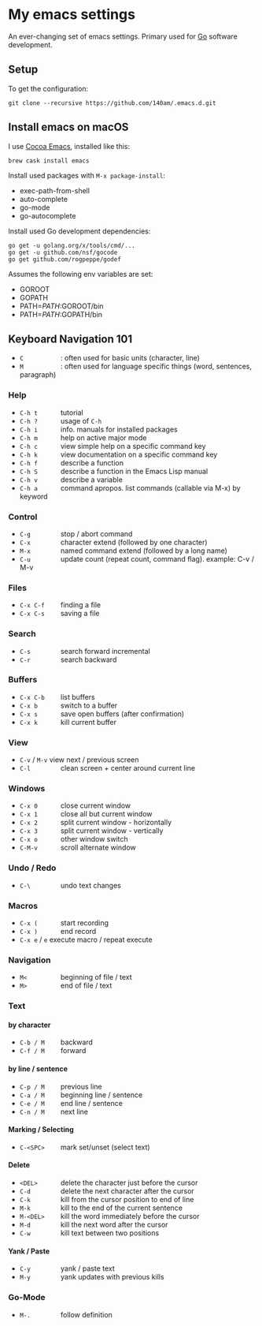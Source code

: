 # My emacs settings

An ever-changing set of emacs settings. Primary used for [Go](https://golang.org/) software development.

## Setup

To get the configuration:

    git clone --recursive https://github.com/140am/.emacs.d.git

## Install emacs on macOS

I use [Cocoa Emacs](https://emacsformacosx.com/), installed like this:

    brew cask install emacs

Install used packages with `M-x package-install`:

- exec-path-from-shell
- auto-complete
- go-mode
- go-autocomplete

Install used Go development dependencies:

```
go get -u golang.org/x/tools/cmd/...
go get -u github.com/nsf/gocode
go get github.com/rogpeppe/godef
```

Assumes the following env variables are set:

- GOROOT
- GOPATH
- PATH=$PATH:$GOROOT/bin
- PATH=$PATH:$GOPATH/bin

## Keyboard Navigation 101

- `C          ` : often used for basic units (character, line)
- `M          ` : often used for language specific things (word, sentences, paragraph)

### Help

- `C-h t      ` tutorial
- `C-h ?      ` usage of `C-h`
- `C-h i      ` info. manuals for installed packages
- `C-h m      ` help on active major mode
- `C-h c      ` view simple help on a specific command key
- `C-h k      ` view documentation on a specific command key
- `C-h f      ` describe a function
- `C-h S      ` describe a function in the Emacs Lisp manual
- `C-h v      ` describe a variable
- `C-h a      ` command apropos. list commands (callable via M-x) by keyword

### Control

- `C-g        ` stop / abort command
- `C-x        ` character extend (followed by one character)
- `M-x        ` named command extend (followed by a long name)
- `C-u        ` update count (repeat count, command flag). example: C-v / M-v

### Files

- `C-x C-f    ` finding a file
- `C-x C-s    ` saving a file

### Search

- `C-s        ` search forward incremental
- `C-r        ` search backward

### Buffers

- `C-x C-b    ` list buffers
- `C-x b      ` switch to a buffer
- `C-x s      ` save open buffers (after confirmation)
- `C-x k      ` kill current buffer

### View

- `C-v` / `M-v` view next / previous screen
- `C-l        ` clean screen + center around current line

### Windows

- `C-x 0      ` close current window
- `C-x 1      ` close all but current window
- `C-x 2      ` split current window - horizontally
- `C-x 3      ` split current window - vertically
- `C-x o      ` other window switch
- `C-M-v      ` scroll alternate window

### Undo / Redo

- `C-\        ` undo text changes

### Macros

- `C-x (      ` start recording
- `C-x )      ` end record
- `C-x e` / `e` execute macro / repeat execute

### Navigation

- `M<         ` beginning of file / text
- `M>         ` end of file / text

### Text

#### by character

- `C-b / M    ` backward
- `C-f / M    ` forward

#### by line / sentence

- `C-p / M    ` previous line
- `C-a / M    ` beginning line / sentence
- `C-e / M    ` end line / sentence
- `C-n / M    ` next line

#### Marking / Selecting

- `C-<SPC>    ` mark set/unset (select text)

#### Delete

- `<DEL>      ` delete the character just before the cursor
- `C-d        ` delete the next character after the cursor 
- `C-k        ` kill from the cursor position to end of line 
- `M-k        ` kill to the end of the current sentence 
- `M-<DEL>    ` kill the word immediately before the cursor 
- `M-d        ` kill the next word after the cursor 
- `C-w        ` kill text between two positions

#### Yank / Paste

- `C-y        ` yank / paste text
- `M-y        ` yank updates with previous kills

### Go-Mode

- `M-.        ` follow definition